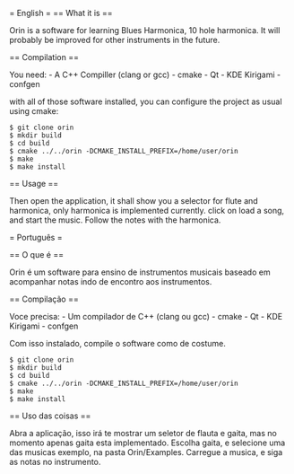 = English =
== What it is ==

Orin is a software for learning Blues Harmonica, 10 hole harmonica.
It will probably be improved for other instruments in the future.

== Compilation ==

You need:
    - A C++ Compiller (clang or gcc)
    - cmake
    - Qt
    - KDE Kirigami
    - confgen

with all of those software installed, you can configure the project as usual using cmake:

```
$ git clone orin
$ mkdir build
$ cd build
$ cmake ../../orin -DCMAKE_INSTALL_PREFIX=/home/user/orin
$ make
$ make install
```

== Usage ==

Then open the application, it shall show you a selector for flute and harmonica, only harmonica is implemented
currently.
click on load a song, and start the music.
Follow the notes with the harmonica.

= Português =

== O que é ==

Orin é um software para ensino de instrumentos musicais baseado em acompanhar notas indo de encontro aos instrumentos.

== Compilação ==

Voce precisa:
    - Um compilador de C++ (clang ou gcc)
    - cmake
    - Qt
    - KDE Kirigami
    - confgen

Com isso instalado, compile o software como de costume.

```
$ git clone orin
$ mkdir build
$ cd build
$ cmake ../../orin -DCMAKE_INSTALL_PREFIX=/home/user/orin
$ make
$ make install
```

== Uso das coisas ==

Abra a aplicação, isso irá te mostrar um seletor de flauta e gaita, mas no momento apenas gaita esta implementado.
Escolha gaita, e selecione uma das musicas exemplo, na pasta Orin/Examples. Carregue a musica, e siga as notas no instrumento.
